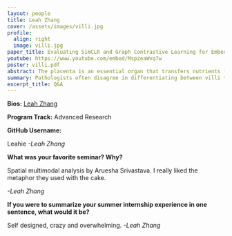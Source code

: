 ```yaml
---
layout: people
title: Leah Zhang
cover: /assets/images/villi.jpg
profile:
  align: right
  image: villi.jpg
paper_title: Evaluating SimCLR and Graph Contrastive Learning for Embedding and Clustering Chorionic Villi
youtube: https://www.youtube.com/embed/MspzeaWvq7w
poster: villi.pdf
abstract: The placenta is an essential organ that transfers nutrients from the mother to the unborn baby. Within it chorionic villi are tiny projections of placental tissues that provide nutrient and waste transfer between fetus and mother. To aid in its understanding for managing maternal and newborn health, it is imperative to find metrics and identify abnormalities in the placenta villi through clustering. Our goal is to use various embedding methods to evaluate the most effective method of clustering tissue data without identifying internal components; we wanted to find a connection between superficial clusters and morphological clusters. Thus we tested several machine learning approaches against one focused on size and shape. Using Lightly’s SimCLR, and a graph contrasted approach for embeddings and KMeans for clustering, we identified promising results. Our results yielded Silhouette Scores and  Davies-Bouldin Indices of 0.577, 0.592, 0.452, 0.780, 0.217, and 1.536 for the three methods respectively. As expected morphological data captures the most distinct clusters, but between the machine learning approaches SimCLR greatly outperforms the graph contrastive approach. Since SimCLR captures image data, it can tell by the relative size of the cells, which villi are smaller or larger. In comparison, the graph contrastive approach captures villi, but not the whole slide image (WSI), resulting in failure to cluster effectively. Overall these results show a strong connection between the two approaches. In the future we plan to explore additional embedding methods and incorporate vessels and cells as evaluating metrics. 
summary: Pathologists often disagree in differentiating between villi types, thus we use clustering to find a separation. Instead of focusing on cell types and villi metrics we wish to find a connection between superficial clusters and morphological clusters.
excerpt_title: Q&A
---
```

**Bios:** [Leah Zhang](https://jlevy44.github.io/levylab/people/HS_Leah_Zhang)

**Program Track:** Advanced Research

**GitHub Username:**  

Leahie
*-Leah Zhang*


**What was your favorite seminar? Why?**  

Spatial multimodal analysis by Aruesha Srivastava. I really liked the metaphor they used with the cake. 

*-Leah Zhang*


**If you were to summarize your summer internship experience in one sentence, what would it be?**  

Self designed, crazy and overwhelming.
*-Leah Zhang*

